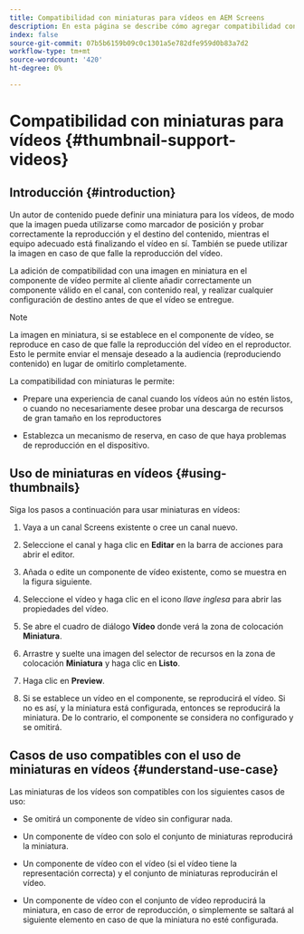 ```yaml
---
title: Compatibilidad con miniaturas para vídeos en AEM Screens
description: En esta página se describe cómo agregar compatibilidad con miniaturas para vídeos en Screens.
index: false
source-git-commit: 07b5b6159b09c0c1301a5e782dfe959d0b83a7d2
workflow-type: tm+mt
source-wordcount: '420'
ht-degree: 0%

---
```


# Compatibilidad con miniaturas para vídeos {#thumbnail-support-videos}

## Introducción {#introduction}

Un autor de contenido puede definir una miniatura para los vídeos, de modo que la imagen pueda utilizarse como marcador de posición y probar correctamente la reproducción y el destino del contenido, mientras el equipo adecuado está finalizando el vídeo en sí. También se puede utilizar la imagen en caso de que falle la reproducción del vídeo.

La adición de compatibilidad con una imagen en miniatura en el componente de vídeo permite al cliente añadir correctamente un componente válido en el canal, con contenido real, y realizar cualquier configuración de destino antes de que el vídeo se entregue.

>[!NOTE]
>La imagen en miniatura, si se establece en el componente de vídeo, se reproduce en caso de que falle la reproducción del vídeo en el reproductor. Esto le permite enviar el mensaje deseado a la audiencia (reproduciendo contenido) en lugar de omitirlo completamente.

La compatibilidad con miniaturas le permite:

* Prepare una experiencia de canal cuando los vídeos aún no estén listos, o cuando no necesariamente desee probar una descarga de recursos de gran tamaño en los reproductores

* Establezca un mecanismo de reserva, en caso de que haya problemas de reproducción en el dispositivo.

## Uso de miniaturas en vídeos {#using-thumbnails}

Siga los pasos a continuación para usar miniaturas en vídeos:

1. Vaya a un canal Screens existente o cree un canal nuevo.

1. Seleccione el canal y haga clic en **Editar** en la barra de acciones para abrir el editor.

1. Añada o edite un componente de vídeo existente, como se muestra en la figura siguiente.

1. Seleccione el vídeo y haga clic en el icono *llave inglesa* para abrir las propiedades del vídeo.

1. Se abre el cuadro de diálogo **Vídeo** donde verá la zona de colocación **Miniatura**.

1. Arrastre y suelte una imagen del selector de recursos en la zona de colocación **Miniatura** y haga clic en **Listo**.

1. Haga clic en **Preview**.

1. Si se establece un vídeo en el componente, se reproducirá el vídeo. Si no es así, y la miniatura está configurada, entonces se reproducirá la miniatura. De lo contrario, el componente se considera no configurado y se omitirá.

## Casos de uso compatibles con el uso de miniaturas en vídeos {#understand-use-case}

Las miniaturas de los vídeos son compatibles con los siguientes casos de uso:

* Se omitirá un componente de vídeo sin configurar nada.

* Un componente de vídeo con solo el conjunto de miniaturas reproducirá la miniatura.

* Un componente de vídeo con el vídeo (si el vídeo tiene la representación correcta) y el conjunto de miniaturas reproducirán el vídeo.

* Un componente de vídeo con el conjunto de vídeo reproducirá la miniatura, en caso de error de reproducción, o simplemente se saltará al siguiente elemento en caso de que la miniatura no esté configurada.
